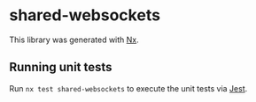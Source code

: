 # shared-websockets

This library was generated with [Nx](https://nx.dev).

## Running unit tests

Run `nx test shared-websockets` to execute the unit tests via [Jest](https://jestjs.io).
